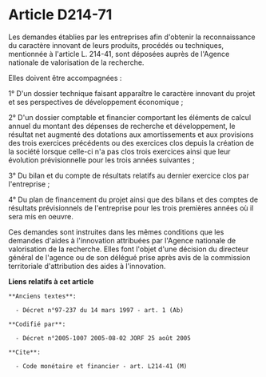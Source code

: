 # Article D214-71

Les demandes établies par les entreprises afin d'obtenir la reconnaissance du caractère innovant de leurs produits, procédés
ou techniques, mentionnée à l'article L. 214-41, sont déposées auprès de l'Agence nationale de valorisation de la recherche.

Elles doivent être accompagnées :

1° D'un dossier technique faisant apparaître le caractère innovant du projet et ses perspectives de développement
économique ;

2° D'un dossier comptable et financier comportant les éléments de calcul annuel du montant des dépenses de recherche et
développement, le résultat net augmenté des dotations aux amortissements et aux provisions des trois exercices précédents ou
des exercices clos depuis la création de la société lorsque celle-ci n'a pas clos trois exercices ainsi que leur évolution
prévisionnelle pour les trois années suivantes ;

3° Du bilan et du compte de résultats relatifs au dernier exercice clos par l'entreprise ;

4° Du plan de financement du projet ainsi que des bilans et des comptes de résultats prévisionnels de l'entreprise pour les
trois premières années où il sera mis en oeuvre.

Ces demandes sont instruites dans les mêmes conditions que les demandes d'aides à l'innovation attribuées par l'Agence
nationale de valorisation de la recherche. Elles font l'objet d'une décision du directeur général de l'agence ou de son
délégué prise après avis de la commission territoriale d'attribution des aides à l'innovation.

**Liens relatifs à cet article**

	**Anciens textes**:

	  - Décret n°97-237 du 14 mars 1997 - art. 1 (Ab)

	**Codifié par**:

	  - Décret n°2005-1007 2005-08-02 JORF 25 août 2005

	**Cite**:

	  - Code monétaire et financier - art. L214-41 (M)
